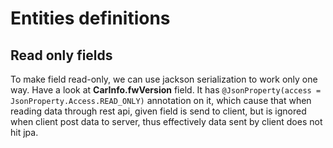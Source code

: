 # Entities definitions

## Read only fields
To make field read-only, we can use jackson serialization to  work only one way.
Have a look at **CarInfo.fwVersion** field.
It has `@JsonProperty(access = JsonProperty.Access.READ_ONLY)` annotation on it,
which cause that when reading data through rest api, given field is send to client,
but is ignored when client post data to server, thus effectively data sent by client does not hit jpa.

